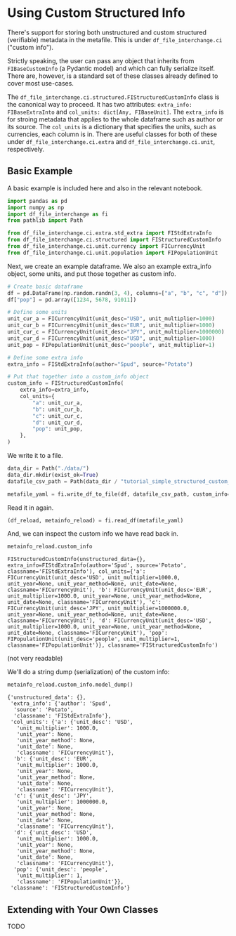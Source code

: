 # Using Custom Structured Info

There's support for storing both unstructured and custom structured (verifiable) metadata in the metafile. This is under `df_file_interchange.ci` ("custom info"). 

Strictly speaking, the user can pass any object that inherits from `FIBaseCustomInfo` (a Pydantic model) and which can fully serialize itself. There are, however, is a standard set of these classes already defined to cover most use-cases.

The  `df_file_interchange.ci.structured.FIStructuredCustomInfo` class is the canonical way to proceed. It has two attributes: `extra_info: FIBaseExtraInto` and `col_units: dict[Any, FIBaseUnit]`. The `extra_info` is for stroing metadata that applies to the whole dataframe such as author or its source. The `col_units` is a dictionary that specifies the units, such as currencies, each column is in. There are useful classes for both of these under `df_file_interchange.ci.extra` and `df_file_interchange.ci.unit`, respectively.

## Basic Example

A basic example is included here and also in the relevant notebook.

```python
import pandas as pd
import numpy as np
import df_file_interchange as fi
from pathlib import Path

from df_file_interchange.ci.extra.std_extra import FIStdExtraInfo
from df_file_interchange.ci.structured import FIStructuredCustomInfo
from df_file_interchange.ci.unit.currency import FICurrencyUnit
from df_file_interchange.ci.unit.population import FIPopulationUnit
```

Next, we create an example dataframe. We also an example extra_info object, some units, and put those together as custom info.

```python
# Create basic dataframe
df = pd.DataFrame(np.random.randn(3, 4), columns=["a", "b", "c", "d"])
df["pop"] = pd.array([1234, 5678, 91011])

# Define some units
unit_cur_a = FICurrencyUnit(unit_desc="USD", unit_multiplier=1000)
unit_cur_b = FICurrencyUnit(unit_desc="EUR", unit_multiplier=1000)
unit_cur_c = FICurrencyUnit(unit_desc="JPY", unit_multiplier=1000000)
unit_cur_d = FICurrencyUnit(unit_desc="USD", unit_multiplier=1000)
unit_pop = FIPopulationUnit(unit_desc="people", unit_multiplier=1)

# Define some extra info
extra_info = FIStdExtraInfo(author="Spud", source="Potato")

# Put that together into a custom_info object
custom_info = FIStructuredCustomInfo(
    extra_info=extra_info,
    col_units={
        "a": unit_cur_a,
        "b": unit_cur_b,
        "c": unit_cur_c,
        "d": unit_cur_d,
        "pop": unit_pop,
    },
)
```

We write it to a file.

```python
data_dir = Path("./data/")
data_dir.mkdir(exist_ok=True)
datafile_csv_path = Path(data_dir / "tutorial_simple_structured_custom_info.csv")

metafile_yaml = fi.write_df_to_file(df, datafile_csv_path, custom_info=custom_info)
```

Read it in again.

```python
(df_reload, metainfo_reload) = fi.read_df(metafile_yaml)
```

And, we can inspect the custom info we have read back in.

```python
metainfo_reload.custom_info
```

```
FIStructuredCustomInfo(unstructured_data={}, extra_info=FIStdExtraInfo(author='Spud', source='Potato', classname='FIStdExtraInfo'), col_units={'a': FICurrencyUnit(unit_desc='USD', unit_multiplier=1000.0, unit_year=None, unit_year_method=None, unit_date=None, classname='FICurrencyUnit'), 'b': FICurrencyUnit(unit_desc='EUR', unit_multiplier=1000.0, unit_year=None, unit_year_method=None, unit_date=None, classname='FICurrencyUnit'), 'c': FICurrencyUnit(unit_desc='JPY', unit_multiplier=1000000.0, unit_year=None, unit_year_method=None, unit_date=None, classname='FICurrencyUnit'), 'd': FICurrencyUnit(unit_desc='USD', unit_multiplier=1000.0, unit_year=None, unit_year_method=None, unit_date=None, classname='FICurrencyUnit'), 'pop': FIPopulationUnit(unit_desc='people', unit_multiplier=1, classname='FIPopulationUnit')}, classname='FIStructuredCustomInfo')
```

(not very readable)

We'll do a string dump (serialization) of the custom info:

```python
metainfo_reload.custom_info.model_dump()
```

```
{'unstructured_data': {},
 'extra_info': {'author': 'Spud',
  'source': 'Potato',
  'classname': 'FIStdExtraInfo'},
 'col_units': {'a': {'unit_desc': 'USD',
   'unit_multiplier': 1000.0,
   'unit_year': None,
   'unit_year_method': None,
   'unit_date': None,
   'classname': 'FICurrencyUnit'},
  'b': {'unit_desc': 'EUR',
   'unit_multiplier': 1000.0,
   'unit_year': None,
   'unit_year_method': None,
   'unit_date': None,
   'classname': 'FICurrencyUnit'},
  'c': {'unit_desc': 'JPY',
   'unit_multiplier': 1000000.0,
   'unit_year': None,
   'unit_year_method': None,
   'unit_date': None,
   'classname': 'FICurrencyUnit'},
  'd': {'unit_desc': 'USD',
   'unit_multiplier': 1000.0,
   'unit_year': None,
   'unit_year_method': None,
   'unit_date': None,
   'classname': 'FICurrencyUnit'},
  'pop': {'unit_desc': 'people',
   'unit_multiplier': 1,
   'classname': 'FIPopulationUnit'}},
 'classname': 'FIStructuredCustomInfo'}
```



## Extending with Your Own Classes

TODO


